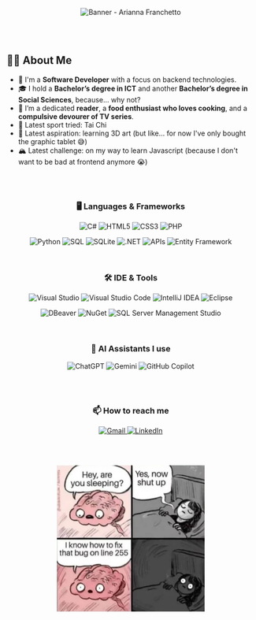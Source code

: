 <p align="center">
  <img src="https://raw.githubusercontent.com/ariennss/ariennss/main/gitbanner2.PNG" alt="Banner - Arianna Franchetto" />
</p>
<br><br>

## 👩‍💻 About Me

- 💼  I'm a **Software Developer** with a focus on backend technologies.
- 🎓  I hold a **Bachelor’s degree in ICT** and another **Bachelor’s degree in Social Sciences**, because... why not?  
- 🌱  I’m a dedicated **reader**, a **food enthusiast who loves cooking**, and a **compulsive devourer of TV series**.  
- 🏃  Latest sport tried: Tai Chi
- 🚀  Latest aspiration: learning 3D art (but like... for now I've only bought the graphic tablet 😅)
- 🏔️  Latest challenge: on my way to learn Javascript (because I don't want to be bad at frontend anymore 😭)

<br><br>
<h3 align="center">🖥️ Languages & Frameworks</h3>
<p align="center">
  <img src="https://img.shields.io/badge/C%23-239120?style=for-the-badge&logo=c-sharp&logoColor=white" alt="C#"/>
  <img src="https://img.shields.io/badge/HTML5-E34F26?style=for-the-badge&logo=html5&logoColor=white" alt="HTML5"/>
  <img src="https://img.shields.io/badge/CSS3-1572B6?style=for-the-badge&logo=css3&logoColor=white" alt="CSS3"/>
  <img src="https://img.shields.io/badge/PHP-777BB4?style=for-the-badge&logo=php&logoColor=white" alt="PHP"/>
</p>
<p align="center">
  <img src="https://img.shields.io/badge/Python-3776AB?style=for-the-badge&logo=python&logoColor=white" alt="Python"/>
  <img src="https://img.shields.io/badge/SQL-003B57?style=for-the-badge&logo=mysql&logoColor=white" alt="SQL"/>
  <img src="https://img.shields.io/badge/SQLite-003B57?style=for-the-badge&logo=sqlite&logoColor=white" alt="SQLite"/>
  <img src="https://img.shields.io/badge/.NET-512BD4?style=for-the-badge&logo=dotnet&logoColor=white" alt=".NET"/>
  <img src="https://img.shields.io/badge/APIs-FF6F00?style=for-the-badge&logo=fastapi&logoColor=white" alt="APIs"/>
  <img src="https://img.shields.io/badge/Entity%20Framework-512BD4?style=for-the-badge&logo=.net&logoColor=white" alt="Entity Framework"/>
</p>
<br>
<h3 align="center">🛠️ IDE & Tools</h3>
<p align="center">
  <img src="https://img.shields.io/badge/Visual%20Studio-5C2D91?style=for-the-badge&logo=visualstudio&logoColor=white" alt="Visual Studio"/>
  <img src="https://img.shields.io/badge/VS%20Code-007ACC?style=for-the-badge&logo=visualstudiocode&logoColor=white" alt="Visual Studio Code"/>
  <img src="https://img.shields.io/badge/IntelliJ%20IDEA-000000?style=for-the-badge&logo=intellijidea&logoColor=white" alt="IntelliJ IDEA"/>
  <img src="https://img.shields.io/badge/Eclipse-2C2255?style=for-the-badge&logo=eclipseide&logoColor=white" alt="Eclipse"/>
</p>
<p align="center">
  <img src="https://img.shields.io/badge/DBeaver-372923?style=for-the-badge&logo=dbeaver&logoColor=white" alt="DBeaver"/>
  <img src="https://img.shields.io/badge/NuGet-004880?style=for-the-badge&logo=nuget&logoColor=white" alt="NuGet"/>
  <img src="https://img.shields.io/badge/SQL%20Server%20Management%20Studio-CC2927?style=for-the-badge&logo=microsoftsqlserver&logoColor=white" alt="SQL Server Management Studio"/>
</p>
<br>
<h3 align="center">🤖 AI Assistants I use</h3>
<p align="center">
  <img src="https://img.shields.io/badge/ChatGPT-00A67E?style=for-the-badge&logo=openai&logoColor=white" alt="ChatGPT"/>
  <img src="https://img.shields.io/badge/Gemini-4285F4?style=for-the-badge&logo=google&logoColor=white" alt="Gemini"/>
  <img src="https://img.shields.io/badge/GitHub%20Copilot-000000?style=for-the-badge&logo=github&logoColor=white" alt="GitHub Copilot"/>
</p>
<br>
<br>
<h3 align="center">📫 How to reach me</h3>
<p align="center">
  <a href="mailto:arianna.franchetto@gmail.com" target="_blank">
    <img src="https://img.shields.io/badge/Gmail-D14836?style=for-the-badge&logo=gmail&logoColor=white" alt="Gmail"/>
  </a>
  <a href="https://www.linkedin.com/in/arianna-franchetto-31718825a">
  <img src="https://img.shields.io/badge/LinkedIn-0A66C2?style=for-the-badge&logo=linkedin&logoColor=white" alt="LinkedIn"/>
</a>

</p>
<br><br>
<p align="center">
  <img src="https://raw.githubusercontent.com/ariennss/ariennss/main/memebug2.JPG" 
       alt="Banner - Arianna Franchetto" 
       width="300"/>
</p>


